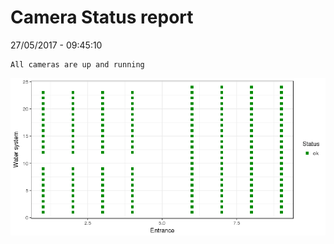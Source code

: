 Camera Status report
================
27/05/2017 - 09:45:10

    All cameras are up and running

![](camreport_files/figure-markdown_github/unnamed-chunk-2-1.png)
